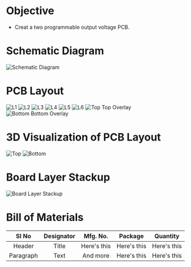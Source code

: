 # Objective
* Creat a two programmable output voltage PCB.

# Schematic Diagram
![Schematic Diagram](https://user-images.githubusercontent.com/40338644/119017550-c24ed780-b9b8-11eb-8b1b-a78696d69538.JPG)


# PCB Layout
![L1](https://user-images.githubusercontent.com/40338644/119017588-ce3a9980-b9b8-11eb-9851-e9ab9841b3f6.JPG)
![L2](https://user-images.githubusercontent.com/40338644/119017594-ced33000-b9b8-11eb-96cd-2147cb856801.JPG)
![L3](https://user-images.githubusercontent.com/40338644/119017596-cf6bc680-b9b8-11eb-919e-c2835ba8cdb0.JPG)
![L4](https://user-images.githubusercontent.com/40338644/119017600-d0045d00-b9b8-11eb-8fb6-29116936b6ad.JPG)
![L5](https://user-images.githubusercontent.com/40338644/119017603-d09cf380-b9b8-11eb-8ed3-69e751f64b17.JPG)
![L6](https://user-images.githubusercontent.com/40338644/119017609-d1358a00-b9b8-11eb-8435-fa0458bc2ccc.JPG)
![Top   Top Overlay](https://user-images.githubusercontent.com/40338644/119017645-d692d480-b9b8-11eb-8a61-87c43d67a6a3.JPG)
![Bottom   Bottom Overlay](https://user-images.githubusercontent.com/40338644/119017658-d98dc500-b9b8-11eb-88f7-d576abae5c32.JPG)


# 3D Visualization of PCB Layout
![Top](https://user-images.githubusercontent.com/40338644/119017684-e0b4d300-b9b8-11eb-946c-7dd53e511355.JPG)
![Bottom](https://user-images.githubusercontent.com/40338644/119017694-e3afc380-b9b8-11eb-831c-04000f03bef7.JPG)

# Board Layer Stackup
![Board Layer Stackup](https://user-images.githubusercontent.com/40338644/119018248-87996f00-b9b9-11eb-9ee8-a8814fd574dc.JPG)


# Bill of Materials
| Sl No      | Designator | Mfg. No.     |   Package   |   Quantity   |
|    :---------------:   |    :---------------:   |    :---------------:   |    :---------------:   |    :---------------:   |
| Header      | Title       | Here's this   | Here's this   | Here's this   |
| Paragraph   | Text        | And more      | Here's this   | Here's this   |

